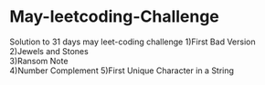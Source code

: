 # May-leetcoding-Challenge
Solution to 31 days may leet-coding challenge
1)First Bad Version  
2)Jewels and Stones  
3)Ransom Note  
4)Number Complement 
5)First Unique Character in a String
